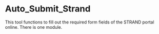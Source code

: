 # Auto_Submit_Strand
This tool functions to fill out the required form fields of the STRAND portal online.  There is one module.
